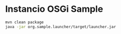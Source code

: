 # Instancio OSGi Sample

``` sh
mvn clean package
java -jar org.sample.launcher/target/launcher.jar
```
